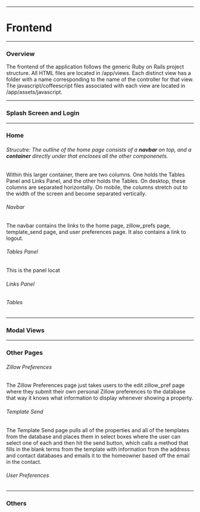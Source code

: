 



--------------
# Frontend 

------------
### Overview

The frontend of the application follows the generic Ruby on Rails project structure. All HTML files are located in /app/views. Each distinct view has a folder with a name corresponding to the name of the controller for that view. The javascript/coffeescript files associated with each view are located in /app/assets/javascript.

------------
### Splash Screen and Login


------------
### Home

###### Strucutre: The outline of the home page consists of a **navbar** on top, and a **container** directly under that encloses all the other componenets.
Within this larger container, there are two columns. One holds the Tables Panel and Links Panel, and the other holds the Tables. On desktop, these columns are separated horizontally. On mobile, the columns stretch out to the width of the screen and become separated vertically.


###### Navbar
The navbar contains the links to the home page, zillow\_prefs page, template\_send page, and user preferences page. It also contains a link to logout.

###### Tables Panel
This is the panel locat

###### Links Panel

###### Tables


------------
### Modal Views



------------
### Other Pages

###### Zillow Preferences 
The Zillow Preferences page just takes users to the edit zillow\_pref page where they submit their own personal Zillow preferences to the database that way it knows what information to display whenever showing a property.

###### Template Send 
The Template Send page pulls all of the properties and all of the templates from the database and places them in select boxes where the user can select one of each and then hit the send button, which calls a method that fills in the blank terms from the template with information from the address and contact databases and emails it to the homeowner based off the email in the contact.

###### User Preferences

------------
### Others